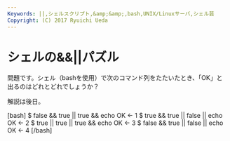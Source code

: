 ```yaml
---
Keywords: ||,シェルスクリプト,&amp;&amp;,bash,UNIX/Linuxサーバ,シェル芸
Copyright: (C) 2017 Ryuichi Ueda
---
```


# <!--:ja-->シェルの&&||パズル<!--:-->
<!--:ja-->問題です。シェル（bashを使用）で次のコマンド列をたたいたとき、「OK」と出るのはどれとどれでしょうか？

解説は後日。

[bash]
$ false &amp;&amp; true || true &amp;&amp; echo OK &lt;- 1
$ true &amp;&amp; true || false || echo OK &lt;- 2
$ true || true || true &amp;&amp; echo OK &lt;- 3
$ false &amp;&amp; true || false || echo OK &lt;- 4
[/bash]<!--:-->
